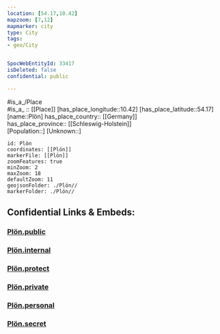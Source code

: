 ```yaml
---
location: [54.17,10.42] 
mapzoom: [7,12] 
mapmarker: city 
type: City
tags:
- geo/City


SpocWebEntityId: 33417
isDeleted: false
confidential: public

---
```

#is_a_/Place  
#is_a_ :: [[Place]] 
[has_place_longitude::10.42] 
[has_place_latitude::54.17] 
[name::Plön] 
has_place_country:: [[Germany]]  
has_place_province:: [[Schleswig-Holstein]]  
[Population::] 
[Unknown::] 


```leaflet
id: Plön
coordinates: [[Plön]] 
markerFile: [[Plön]] 
zoomFeatures: true 
minZoom: 2 
maxZoom: 18
defaultZoom: 11
geojsonFolder: ./Plön//
markerFolder: ./Plön//

```


## Confidential Links & Embeds: 

### [Plön.public](/_public/\Earth\Continent\Europe\Europe~Central\Germany\Germany~West\Schleswig-Holstein\counties~SHPlön.public.md) 

### [Plön.internal](/_internal/\Earth\Continent\Europe\Europe~Central\Germany\Germany~West\Schleswig-Holstein\counties~SHPlön.internal.md) 

### [Plön.protect](/_protect/\Earth\Continent\Europe\Europe~Central\Germany\Germany~West\Schleswig-Holstein\counties~SHPlön.protect.md) 

### [Plön.private](/_private/\Earth\Continent\Europe\Europe~Central\Germany\Germany~West\Schleswig-Holstein\counties~SHPlön.private.md) 

### [Plön.personal](/_personal/\Earth\Continent\Europe\Europe~Central\Germany\Germany~West\Schleswig-Holstein\counties~SHPlön.personal.md) 

### [Plön.secret](/_secret/\Earth\Continent\Europe\Europe~Central\Germany\Germany~West\Schleswig-Holstein\counties~SHPlön.secret.md)

